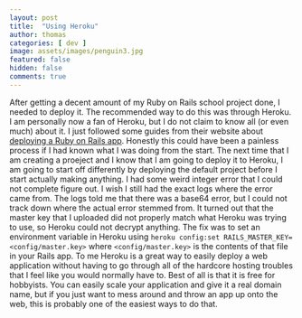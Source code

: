 ```yaml
---
layout: post
title:  "Using Heroku"
author: thomas
categories: [ dev ]
image: assets/images/penguin3.jpg
featured: false
hidden: false
comments: true
---
```

After getting a decent amount of my Ruby on Rails school project done, I needed to deploy it. The recommended way to do this was through Heroku. I am personally now a fan of Heroku, but I do not claim to know all (or even much) about it. I just followed some guides from their website about [deploying a Ruby on Rails app](https://devcenter.heroku.com/articles/getting-started-with-rails5). Honestly this could have been a painless process if I had known what I was doing from the start. The next time that I am creating a proeject and I know that I am going to deploy it to Heroku, I am going to start off differently by deploying the default project before I start actually making anything. I had some weird integer error that I could not complete figure out. I wish I still had the exact logs where the error came from. The logs told me that there was a base64 error, but I could not track down where the actual error stemmed from. It turned out that the master key that I uploaded did not properly match what Heroku was trying to use, so Heroku could not decrypt anything. The fix was to set an environment variable in Heroku using `heroku config:set RAILS_MASTER_KEY=<config/master.key>` where `<config/master.key>` is the contents of that file in your Rails app.
To me Heroku is a great way to easily deploy a web application without having to go through all of the hardcore hosting troubles that I feel like you would normally have to. Best of all is that it is free for hobbyists. You can easily scale your application and give it a real domain name, but if you just want to mess around and throw an app up onto the web, this is probably one of the easiest ways to do that.
